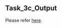 ## Task_3c_Output

Please refer [here](https://docs.google.com/document/d/1P8KsTkH8KwT33NfAxrh5ggsiJAwbq6GOYn0A3sti5t0/view).
